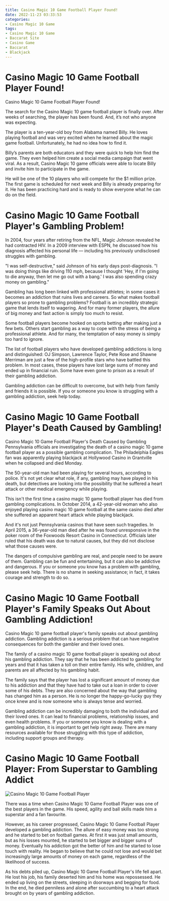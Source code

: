 ```yaml
---
title: Casino Magic 10 Game Football Player Found!
date: 2022-11-23 03:33:53
categories:
- Casino Magic 10 Game
tags:
- Casino Magic 10 Game
- Baccarat Site
- Casino Game
- Baccarat
- Blackjack
---
```



#  Casino Magic 10 Game Football Player Found!

Casino Magic 10 Game Football Player Found!

The search for the Casino Magic 10 game football player is finally over. After weeks of searching, the player has been found. And, it’s not who anyone was expecting.

The player is a ten-year-old boy from Alabama named Billy. He loves playing football and was very excited when he learned about the magic game football. Unfortunately, he had no idea how to find it.

Billy’s parents are both educators and they were quick to help him find the game. They even helped him create a social media campaign that went viral. As a result, Casino Magic 10 game officials were able to locate Billy and invite him to participate in the game.

He will be one of the 10 players who will compete for the $1 million prize. The first game is scheduled for next week and Billy is already preparing for it. He has been practicing hard and is ready to show everyone what he can do on the field.

#  Casino Magic 10 Game Football Player's Gambling Problem!

In 2004, four years after retiring from the NFL, Magic Johnson revealed he had contracted HIV. In a 2009 interview with ESPN, he discussed how his diagnosis affected his personal life — including his previously undisclosed struggles with gambling.

"I was self-destructive," said Johnson of his early days post-diagnosis. "I was doing things like driving 110 mph, because I thought 'Hey, if I'm going to die anyway, then let me go out with a bang.' I was also spending crazy money on gambling."

Gambling has long been linked with professional athletes; in some cases it becomes an addiction that ruins lives and careers. So what makes football players so prone to gambling problems? Football is an incredibly strategic game that lends itself to wagering. And for many former players, the allure of big money and fast action is simply too much to resist.

Some football players become hooked on sports betting after making just a few bets. Others start gambling as a way to cope with the stress of being a professional athlete. And for many, the temptation of easy money is simply too hard to ignore.

The list of football players who have developed gambling addictions is long and distinguished: OJ Simpson, Lawrence Taylor, Pete Rose and Shawne Merriman are just a few of the high-profile stars who have battled this problem. In most cases, these players have lost large sums of money and ended up in financial ruin. Some have even gone to prison as a result of their gambling addiction.

Gambling addiction can be difficult to overcome, but with help from family and friends it is possible. If you or someone you know is struggling with a gambling addiction, seek help today.

#  Casino Magic 10 Game Football Player's Death Caused by Gambling!

Casino Magic 10 Game Football Player's Death Caused by Gambling
Pennsylvania officials are investigating the death of a casino magic 10 game football player as a possible gambling complication. The Philadelphia Eagles fan was apparently playing blackjack at Hollywood Casino in Grantville when he collapsed and died Monday.

The 50-year-old man had been playing for several hours, according to police. It's not yet clear what role, if any, gambling may have played in his death, but detectives are looking into the possibility that he suffered a heart attack or other medical emergency while playing.

This isn't the first time a casino magic 10 game football player has died from gambling complications. In October 2014, a 42-year-old woman who also enjoyed playing casino magic 10 game football at the same casino died after she suffered an apparent heart attack while playing blackjack.

And it's not just Pennsylvania casinos that have seen such tragedies. In April 2015, a 36-year-old man died after he was found unresponsive in the poker room of the Foxwoods Resort Casino in Connecticut. Officials later ruled that his death was due to natural causes, but they did not disclose what those causes were.

The dangers of compulsive gambling are real, and people need to be aware of them. Gambling can be fun and entertaining, but it can also be addictive and dangerous. If you or someone you know has a problem with gambling, please seek help. There is no shame in seeking assistance; in fact, it takes courage and strength to do so.

#  Casino Magic 10 Game Football Player's Family Speaks Out About Gambling Addiction!

Casino Magic 10 game football player's family speaks out about gambling addiction. Gambling addiction is a serious problem that can have negative consequences for both the gambler and their loved ones.

The family of a casino magic 10 game football player is speaking out about his gambling addiction. They say that he has been addicted to gambling for years and that it has taken a toll on their entire family. His wife, children, and parents are all affected by his gambling habit.

The family says that the player has lost a significant amount of money due to his addiction and that they have had to take out a loan in order to cover some of his debts. They are also concerned about the way that gambling has changed him as a person. He is no longer the happy-go-lucky guy they once knew and is now someone who is always tense and worried.

Gambling addiction can be incredibly damaging to both the individual and their loved ones. It can lead to financial problems, relationship issues, and even health problems. If you or someone you know is dealing with a gambling addiction, it is important to get help right away. There are many resources available for those struggling with this type of addiction, including support groups and therapy.

#  Casino Magic 10 Game Football Player: From Superstar to Gambling Addict

![Casino Magic 10 Game Football Player](https://images.performgroup.com/di/library/sporting_news/f7/1d/casino-magic-10-game-football-player_1dqnuu915c2zm1jy3zlx3wisvu.jpg?t=-148901499&w=500&quality=80)

There was a time when Casino Magic 10 Game Football Player was one of the best players in the game. His speed, agility and ball skills made him a superstar and a fan favourite.

However, as his career progressed, Casino Magic 10 Game Football Player developed a gambling addiction. The allure of easy money was too strong and he started to bet on football games. At first it was just small amounts, but as his losses mounted, he started to bet bigger and bigger sums of money. Eventually his addiction got the better of him and he started to lose touch with reality. He began to believe that he could not lose and would bet increasingly large amounts of money on each game, regardless of the likelihood of success.

As his debts piled up, Casino Magic 10 Game Football Player's life fell apart. He lost his job, his family deserted him and his home was repossessed. He ended up living on the streets, sleeping in doorways and begging for food. In the end, he died penniless and alone after succumbing to a heart attack brought on by years of gambling addiction.
